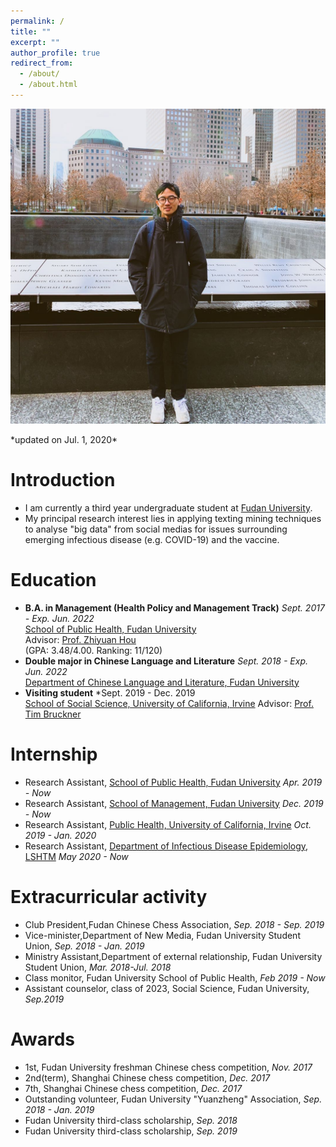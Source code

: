 ```yaml
---
permalink: /
title: ""
excerpt: ""
author_profile: true
redirect_from: 
  - /about/
  - /about.html
---
```


<p align="center">
  <img src="https://raw.githubusercontent.com/cv-xinyuzhou/cv-xinyuzhou.github.io/master/files/XZHOU_.jpg" alt="Photo" style="width: 750px;"/> 
</p>
*updated on Jul. 1, 2020*

# Introduction
* I am currently a third year undergraduate student at [Fudan University](https://www.fudan.edu.cn/en/main.psp).
* My principal research interest lies in applying texting mining techniques to analyse "big data" from social medias for issues surrounding emerging infectious disease (e.g. COVID-19) and the vaccine.

# Education
* **B.A. in Management (Health Policy and Management Track)** *Sept. 2017 - Exp. Jun. 2022* <br>
[School of Public Health, Fudan University](http://sph.fudan.edu.cn/)<br>
Advisor: [Prof. Zhiyuan Hou](http://sph.fudan.edu.cn/t/150)<br>
(GPA: 3.48/4.00. Ranking: 11/120)
* **Double major in Chinese Language and Literature** *Sept. 2018 - Exp. Jun. 2022* <br>
[Department of Chinese Language and Literature, Fudan University](http://chinese.fudan.edu.cn/_t1959/main.psp)<br>
* **Visiting student** *Sept. 2019 - Dec. 2019 <br>
[School of Social Science, University of California, Irvine](https://www.socsci.uci.edu/)
Advisor: [Prof. Tim Bruckner](https://faculty.sites.uci.edu/bruckner/)

# Internship
* Research Assistant, [School of Public Health, Fudan University](http://sph.fudan.edu.cn/) *Apr. 2019 - Now* <br>
* Research Assistant, [School of Management, Fudan University](https://www.fdsm.fudan.edu.cn/en/) *Dec. 2019 - Now* <br>
* Research Assistant, [Public Health, University of California, Irvine](http://publichealth.uci.edu/ph/_home/) *Oct. 2019 - Jan. 2020* <br>
* Research Assistant, [Department of Infectious Disease Epidemiology, LSHTM](https://www.lshtm.ac.uk/research/faculties/eph/ide) *May 2020 - Now* <br>

# Extracurricular activity
* Club President,Fudan Chinese Chess Association, *Sep. 2018 - Sep. 2019*
* Vice-minister,Department of New Media, Fudan University Student Union, *Sep. 2018 - Jan. 2019*
* Ministry Assistant,Department of external relationship, Fudan University Student Union, *Mar. 2018-Jul. 2018*
* Class monitor, Fudan University School of Public Health, *Feb 2019 - Now*
* Assistant counselor, class of 2023, Social Science, Fudan University, *Sep.2019*

# Awards
* 1st, Fudan University freshman Chinese chess competition, *Nov. 2017*
* 2nd(term), Shanghai Chinese chess competition, *Dec. 2017*
* 7th, Shanghai Chinese chess competition, *Dec. 2017*
* Outstanding volunteer, Fudan University "Yuanzheng" Association, *Sep. 2018 - Jan. 2019*
* Fudan University third-class scholarship, *Sep. 2018*
* Fudan University third-class scholarship, *Sep. 2019*
